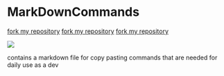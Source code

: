 # MarkDownCommands
[fork my repository](https://github.com/user/repository/fork)
[fork my repository](https://github.com/user/repository/fork)
[fork my repository](https://github.com/user/repository/fork)

[![](https://s18955.pcdn.co/wp-content/uploads/2018/02/github.png)](https://github.com/user/repository/subscription)



contains a markdown file for copy pasting commands that are needed for daily use as a dev 


